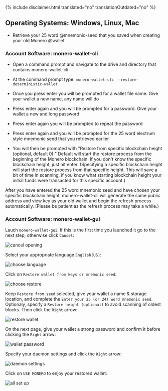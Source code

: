 {% include disclaimer.html translated="no" translationOutdated="no" %}

## Operating Systems:  Windows, Linux, Mac

- Retrieve your 25 word @mnemonic-seed that you saved when creating your old Monero @wallet

### Account Software:  monero-wallet-cli

- Open a command prompt and navigate to the drive and directory that contains monero-wallet-cli

- At the command prompt type:  `monero-wallet-cli --restore-deterministic-wallet`

- Once you press enter you will be prompted for a wallet file name.  Give your wallet a new name, any name will do

- Press enter again and you will be prompted for a password.  Give your wallet a new and long password

- Press enter again you will be prompted to repeat the password

- Press enter again and you will be prompted for the 25 word electrum style mnemonic seed that you retrieved earlier

-  You will then be prompted with "Restore from specific blockchain height (optional, default 0):" Default will start the restore process from the beginning of the Monero blockchain. If you don't know the specific blockchain height, just hit enter. (Specifying a specific blockchain height will start the restore process from that specific height. This will save a bit of time in scanning, if you know what starting blockchain height your initial funds were transacted for this specific account.)

After you have entered the 25 word mnemonic seed and have chosen your specific blockchain height, monero-wallet-cli will generate the same public address and view key as your old wallet and begin the refresh process automatically. (Please be patient as the refresh process may take a while.)

### Account Software:  monero-wallet-gui

Lauch `monero-wallet-gui`. If this is the first time you launched it go to the next step, otherwise click `Cancel`:

![cancel opening](/img/resources/user-guides/en/restore_account/cancel-opening.png)

Select your appropriate language `English(US)`:

![choose language](/img/resources/user-guides/en/restore_account/choose-language.png)

Click on `Restore wallet from keys or mnemonic seed`:

![choose restore](/img/resources/user-guides/en/restore_account/choose-restore.png)

Keep `Restore from seed` selected, give your wallet a name & storage location, and complete the `Enter your 25 (or 24) word mnemonic seed`. Optionaly, specify a `Restore height (optional)` to avoid scanning of oldest blocks. Then click the `Right` arrow:

![restore wallet](/img/resources/user-guides/en/restore_account/restore-wallet.png)

On the next page, give your wallet a strong password and confirm it before clicking the `Right` arrow:

![wallet password](/img/resources/user-guides/en/restore_account/wallet-password.png)

Specify your daemon settings and click the `Right` arrow:

![daemon settings](/img/resources/user-guides/en/restore_account/daemon-settings.png)

Click on `USE MONERO` to enjoy your restored wallet:

![all set up](/img/resources/user-guides/en/restore_account/all-set-up.png)
